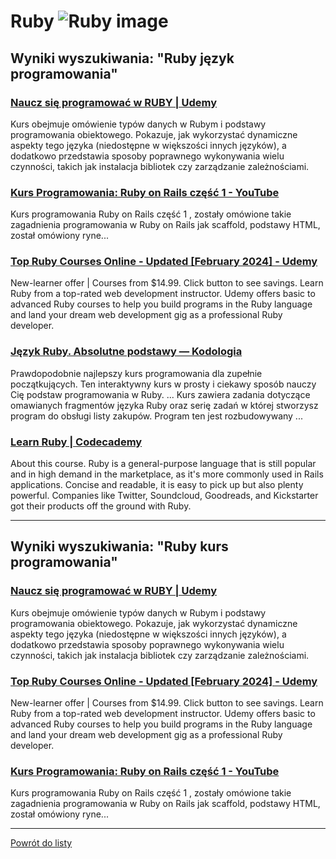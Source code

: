 # Ruby ![Ruby image](https://www.tiobe.com/wp-content/themes/tiobe/tiobe-index/images/Ruby.png)

## Wyniki wyszukiwania: "Ruby język programowania" 

### [Naucz się programować w RUBY | Udemy](https://www.udemy.com/course/programowanie-w-ruby/) 

 Kurs obejmuje omówienie typów danych w Rubym i podstawy programowania obiektowego. Pokazuje, jak wykorzystać dynamiczne aspekty tego języka (niedostępne w większości innych języków), a dodatkowo przedstawia sposoby poprawnego wykonywania wielu czynności, takich jak instalacja bibliotek czy zarządzanie zależnościami.


### [Kurs Programowania: Ruby on Rails część 1 - YouTube](https://www.youtube.com/watch?v=Op4PH8Arj34) 

 Kurs programowania Ruby on Rails część 1 , zostały omówione takie zagadnienia programowania w Ruby on Rails jak scaffold, podstawy HTML, został omówiony ryne...


### [Top Ruby Courses Online - Updated [February 2024] - Udemy](https://www.udemy.com/topic/ruby/) 

 New-learner offer | Courses from $14.99. Click button to see savings. Learn Ruby from a top-rated web development instructor. Udemy offers basic to advanced Ruby courses to help you build programs in the Ruby language and land your dream web development gig as a professional Ruby developer.


### [Język Ruby. Absolutne podstawy — Kodologia](https://kodologia.pl/kursy/jezyk-ruby-absolutne-podstawy) 

 Prawdopodobnie najlepszy kurs programowania dla zupełnie początkujących. Ten interaktywny kurs w prosty i ciekawy sposób nauczy Cię podstaw programowania w Ruby. ... Kurs zawiera zadania dotyczące omawianych fragmentów języka Ruby oraz serię zadań w której stworzysz program do obsługi listy zakupów. Program ten jest rozbudowywany ...


### [Learn Ruby | Codecademy](https://www.codecademy.com/learn/learn-ruby) 

 About this course. Ruby is a general-purpose language that is still popular and in high demand in the marketplace, as it's more commonly used in Rails applications. Concise and readable, it is easy to pick up but also plenty powerful. Companies like Twitter, Soundcloud, Goodreads, and Kickstarter got their products off the ground with Ruby.




---

## Wyniki wyszukiwania: "Ruby kurs programowania" 

### [Naucz się programować w RUBY | Udemy](https://www.udemy.com/course/programowanie-w-ruby/) 

 Kurs obejmuje omówienie typów danych w Rubym i podstawy programowania obiektowego. Pokazuje, jak wykorzystać dynamiczne aspekty tego języka (niedostępne w większości innych języków), a dodatkowo przedstawia sposoby poprawnego wykonywania wielu czynności, takich jak instalacja bibliotek czy zarządzanie zależnościami.


### [Top Ruby Courses Online - Updated [February 2024] - Udemy](https://www.udemy.com/topic/ruby/) 

 New-learner offer | Courses from $14.99. Click button to see savings. Learn Ruby from a top-rated web development instructor. Udemy offers basic to advanced Ruby courses to help you build programs in the Ruby language and land your dream web development gig as a professional Ruby developer.


### [Kurs Programowania: Ruby on Rails część 1 - YouTube](https://www.youtube.com/watch?v=Op4PH8Arj34) 

 Kurs programowania Ruby on Rails część 1 , zostały omówione takie zagadnienia programowania w Ruby on Rails jak scaffold, podstawy HTML, został omówiony ryne...




---

 [Powrót do listy](/home/mhz/Dokumenty/studia/sem4/awww/lab1/top20.md)